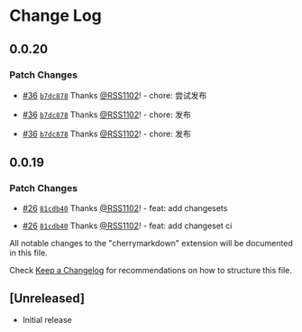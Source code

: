 # Change Log

## 0.0.20

### Patch Changes

- [#36](https://github.com/RSS1102/cherry-markdown/pull/36) [`b7dc878`](https://github.com/RSS1102/cherry-markdown/commit/b7dc878c0ad5a84329f0d9a4c4edb20374a21cc7) Thanks [@RSS1102](https://github.com/RSS1102)! - chore: 尝试发布

- [#36](https://github.com/RSS1102/cherry-markdown/pull/36) [`b7dc878`](https://github.com/RSS1102/cherry-markdown/commit/b7dc878c0ad5a84329f0d9a4c4edb20374a21cc7) Thanks [@RSS1102](https://github.com/RSS1102)! - chore: 发布

- [#36](https://github.com/RSS1102/cherry-markdown/pull/36) [`b7dc878`](https://github.com/RSS1102/cherry-markdown/commit/b7dc878c0ad5a84329f0d9a4c4edb20374a21cc7) Thanks [@RSS1102](https://github.com/RSS1102)! - chore: 发布

## 0.0.19

### Patch Changes

- [#26](https://github.com/RSS1102/cherry-markdown/pull/26) [`81cdb40`](https://github.com/RSS1102/cherry-markdown/commit/81cdb4031183f226caeadfcf99a400fc6d61ad07) Thanks [@RSS1102](https://github.com/RSS1102)! - feat: add changesets

- [#26](https://github.com/RSS1102/cherry-markdown/pull/26) [`81cdb40`](https://github.com/RSS1102/cherry-markdown/commit/81cdb4031183f226caeadfcf99a400fc6d61ad07) Thanks [@RSS1102](https://github.com/RSS1102)! - feat: add changeset ci

All notable changes to the "cherrymarkdown" extension will be documented in this file.

Check [Keep a Changelog](http://keepachangelog.com/) for recommendations on how to structure this file.

## [Unreleased]

- Initial release
